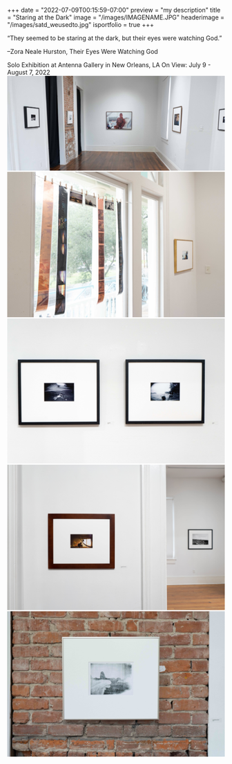 +++
date = "2022-07-09T00:15:59-07:00"
preview = "my description"
title = "Staring at the Dark"
image = "/images/IMAGENAME.JPG"
headerimage = "/images/satd_weusedto.jpg"
isportfolio = true
+++

“They seemed to be staring at the dark, but their eyes were watching God.”

  –Zora Neale Hurston, Their Eyes Were Watching God

<div class="separate-note">
Solo Exhibition at Antenna Gallery in New Orleans, LA
On View: July 9 - August 7, 2022
</div>

<img class="project-image" src="/images/satd_main.jpg" />
<img class="project-image" src="/images/satd_negs.jpg" />
<img class="project-image" src="/images/satd_bwpair.jpg" />
<img class="project-image" src="/images/satd_imperfect sanctuary.jpg" />
<img class="project-image" src="/images/satd_somethingancient.jpg" />
            